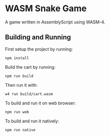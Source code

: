 # WASM Snake Game

A game written in AssemblyScript using WASM-4.

## Building and Running

First setup the project by running:

```shell
npm install
```

Build the cart by running:

```shell
npm run build
```

Then run it with:

```shell
w4 run build/cart.wasm
```

To build and run it on web browser:

```shell
npm run web
```

To build and run it natively:

```shell
npm run native
```
